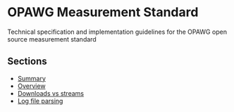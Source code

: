 # OPAWG Measurement Standard

Technical specification and implementation guidelines for the OPAWG open source measurement standard

## Sections

- [Summary](./pages/summary.md)
- [Overview](./pages/overview.md)
- [Downloads vs streams](./pages/downloads-vs-streams.md)
- [Log file parsing](./pages/log-parsing.md)
